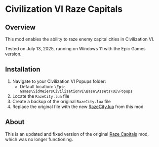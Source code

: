 # Civilization VI Raze Capitals

## Overview

This mod enables the ability to raze enemy capital cities in Civilization VI.

Tested on July 13, 2025, running on Windows 11 with the Epic Games version.

## Installation

1. Navigate to your Civilization VI Popups folder:
    - Default location: `\Epic Games\SidMeiersCivilizationVI\Base\Assets\UI\Popups`
2. Locate the `RazeCity.lua` file
3. Create a backup of the original `RazeCity.lua` file
4. Replace the original file with the new [RazeCity.lua](RazeCity.lua) from this mod

## About

This is an updated and fixed version of the original [Raze Capitals](https://www.nexusmods.com/civilisationvi/mods/62) mod, which was no longer functioning.